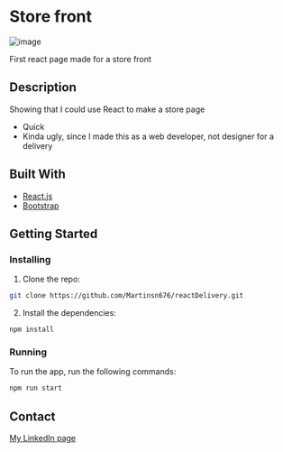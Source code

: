 # Store front

![image](https://leafy-frangipane-da4873.netlify.app/)

First react page made for a store front

## Description

Showing that I could use React to make a store page

- Quick
- Kinda ugly, since I made this as a web developer, not designer for a delivery

## Built With

- [React.js](https://reactjs.org/)
- [Bootstrap](https://getbootstrap.com)

## Getting Started

### Installing


1. Clone the repo:

```bash
git clone https://github.com/Martinsn676/reactDelivery.git
```

2. Install the dependencies:

```
npm install
```

### Running

To run the app, run the following commands:

```bash
npm run start
```

## Contact

[My LinkedIn page](https://www.linkedin.com/in/martin-sk%C3%A5la-nyg%C3%A5rd-0a6120263)


